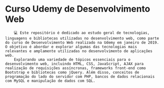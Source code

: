 # Curso Udemy de Desenvolvimento Web
        💻 Este repositório é dedicado ao estudo geral de tecnologias, linguagens e bibliotecas utilizadas no desenvolvimento web, como parte do curso de Desenvolvimento Web realizado na Udemy em janeiro de 2019. O objetivo é abordar e explorar algumas das tecnologias mais relevantes e amplamente utilizadas no desenvolvimento de aplicações web.
        Explorando uma variedade de tópicos essenciais para o desenvolvimento web, incluindo HTML, CSS, JavaScript, AJAX para realização de requisições assíncronas, frameworks front-end como Bootstrap e bibliotecas como jQuery. Além disso, conceitos de programação do lado do servidor com PHP, bancos de dados relacionais com MySQL e manipulação de dados com SQL.